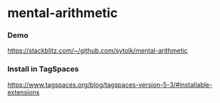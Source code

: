 # mental-arithmetic

### Demo

https://stackblitz.com/~/github.com/sytolk/mental-arithmetic

### Install in TagSpaces

https://www.tagspaces.org/blog/tagspaces-version-5-3/#installable-extensions
